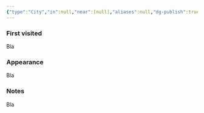 ```yaml
---
{"type":"City","in":null,"near":[null],"aliases":null,"dg-publish":true,"dg-icon":"location","tags":["location"],"permalink":"/locations/absalom/","dgPassFrontmatter":true,"noteIcon":"location"}
---
```


### First visited
Bla
### Appearance
Bla
### Notes
Bla